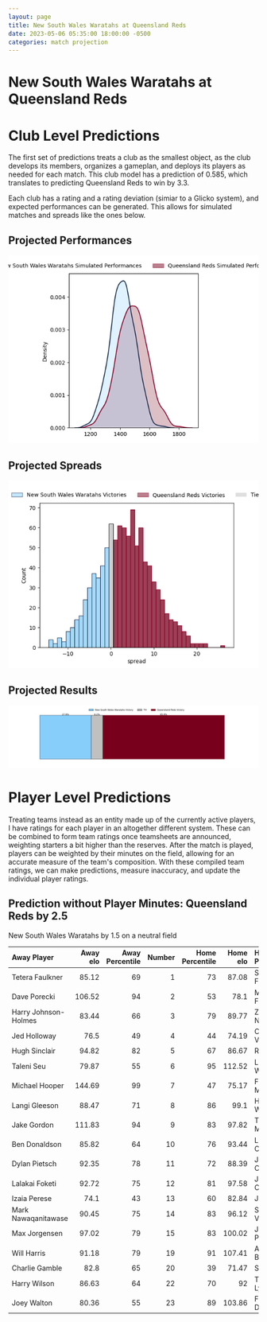 ```yaml
---  
layout: page  
title: New South Wales Waratahs at Queensland Reds  
date: 2023-05-06 05:35:00 18:00:00 -0500  
categories: match projection  
---
```

# New South Wales Waratahs at Queensland Reds

# Club Level Predictions


The first set of predictions treats a club as the smallest object, as the club develops its members, organizes a gameplan, and deploys its players as needed for each match. This club model has a prediction of 0.585, which translates to predicting Queensland Reds to win by 3.3.

Each club has a rating and a rating deviation (simiar to a Glicko system), and expected performances can be generated. This allows for simulated matches and spreads like the ones below.
## Projected Performances


![Projected Performances](plots/performances_2023-05-06-QueenslandReds-NewSouthWalesWaratahs.png)
## Projected Spreads


![Projected Spreads](plots/spreads_2023-05-06-QueenslandReds-NewSouthWalesWaratahs.png)
## Projected Results


![Projected Results](plots/resultbar_2023-05-06-QueenslandReds-NewSouthWalesWaratahs.png)
# Player Level Predictions


Treating teams instead as an entity made up of the currently active players, I have ratings for each player in an altogether different system. These can be combined to form team ratings once teamsheets are announced, weighting starters a bit higher than the reserves. After the match is played, players can be weighted by their minutes on the field, allowing for an accurate measure of the team's composition. With these compiled team ratings, we can make predictions, measure inaccuracy, and update the individual player ratings.
## Prediction without Player Minutes: Queensland Reds by 2.5


New South Wales Waratahs by 1.5 on a neutral field



| Away Player          |   Away elo |   Away Percentile |   Number |   Home Percentile |   Home elo | Home Player      |
|:---------------------|-----------:|------------------:|---------:|------------------:|-----------:|:-----------------|
| Tetera Faulkner      |      85.12 |                69 |        1 |                73 |      87.08 | Sef Fa'agase     |
| Dave Porecki         |     106.52 |                94 |        2 |                53 |      78.1  | Matt Faessler    |
| Harry Johnson-Holmes |      83.44 |                66 |        3 |                79 |      89.77 | Zane Nonggorr    |
| Jed Holloway         |      76.5  |                49 |        4 |                44 |      74.19 | Connor Vest      |
| Hugh Sinclair        |      94.82 |                82 |        5 |                67 |      86.67 | Ryan Smith       |
| Taleni Seu           |      79.87 |                55 |        6 |                95 |     112.52 | Liam Wright      |
| Michael Hooper       |     144.69 |                99 |        7 |                47 |      75.17 | Fraser McReight  |
| Langi Gleeson        |      88.47 |                71 |        8 |                86 |      99.1  | Harry Wilson     |
| Jake Gordon          |     111.83 |                94 |        9 |                83 |      97.82 | Tate McDermott   |
| Ben Donaldson        |      85.82 |                64 |       10 |                76 |      93.44 | Lawson Creighton |
| Dylan Pietsch        |      92.35 |                78 |       11 |                72 |      88.39 | Jock Campbell    |
| Lalakai Foketi       |      92.72 |                75 |       12 |                81 |      97.58 | James O'Connor   |
| Izaia Perese         |      74.1  |                43 |       13 |                60 |      82.84 | Josh Flook       |
| Mark Nawaqanitawase  |      90.45 |                75 |       14 |                83 |      96.12 | Suliasi Vunivalu |
| Max Jorgensen        |      97.02 |                79 |       15 |                83 |     100.02 | Jordan Petaia    |
| Will Harris          |      91.18 |                79 |       19 |                91 |     107.41 | Angus Blyth      |
| Charlie Gamble       |      82.8  |                65 |       20 |                39 |      71.47 | Seru Uru         |
| Harry Wilson         |      86.63 |                64 |       22 |                70 |      92    | Tom Lynagh       |
| Joey Walton          |      80.36 |                55 |       23 |                89 |     103.86 | Filipo Daugunu   |

